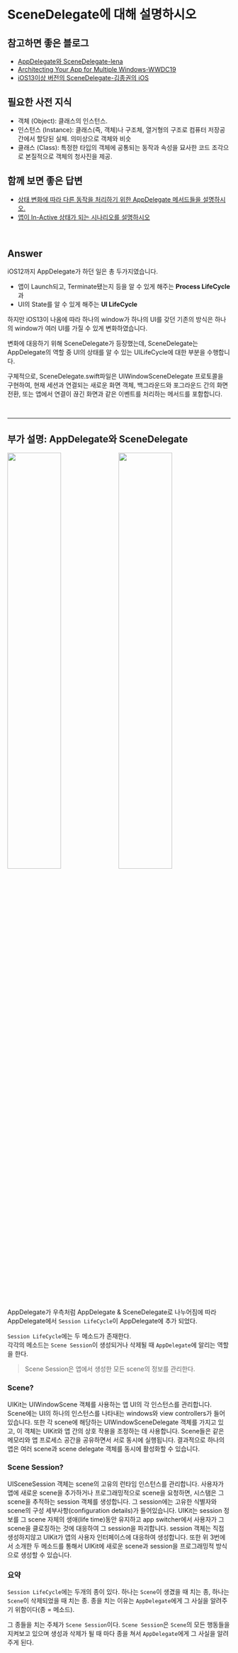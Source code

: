 # SceneDelegate에 대해 설명하시오

## 참고하면 좋은 블로그
* [AppDelegate와 SceneDelegate-lena](https://velog.io/@dev-lena/iOS-AppDelegate와-SceneDelegate)
* [Architecting Your App for Multiple Windows-WWDC19](https://developer.apple.com/videos/play/wwdc2019/258/)
* [iOS13이상 버전의 SceneDelegate-김종권의 iOS](https://ios-development.tistory.com/53)


## 필요한 사전 지식
* 객체 (Object): 클래스의 인스턴스.
* 인스턴스 (Instance): 클래스(즉, 객체)나 구조체, 열거형의 구조로 컴퓨터 저장공간에서 할당된 실체. 의미상으로 객체와 비슷
* 클래스 (Class): 특정한 타입의 객체에 공통되는 동작과 속성을 묘사한 코드 조각으로 본질적으로 객체의 청사진을 제공.


## 함께 보면 좋은 답변
* [상태 변화에 따라 다른 동작을 처리하기 위한 AppDelegate 메서드들을 설명하시오.](./AppDelegate.md)
* [앱이 In-Active 상태가 되는 시나리오를 설명하시오](./Progress_In-Active.md)


<br>

## Answer

iOS12까지 AppDelegate가 하던 일은 총 두가지였습니다.   
* 앱이 Launch되고, Terminate됐는지 등을 알 수 있게 해주는 **Process LifeCycle**과
* UI의 State를 알 수 있게 해주는 **UI LifeCycle**  

하지만 iOS13이 나옴에 따라 하나의 window가 하나의 UI를 갖던 기존의 방식은 하나의 window가 여러 UI를 가질 수 있게 변화하였습니다.

변화에 대응하기 위해 SceneDelegate가 등장했는데, SceneDelegate는 AppDelegate의 역할 중 UI의 상태를 알 수 있는 UILifeCycle에 대한 부분을 수행합니다.

구체적으로, SceneDelegate.swift파일은 UIWindowSceneDelegate 프로토콜을 구현하여, 현재 세션과 연결되는 새로운 화면 객체, 백그라운드와 포그라운드 간의 화면전환, 또는 앱에서 연결이 끊긴 화면과 같은 이벤트를 처리하는 메서드를 포함합니다.  


<br>

---
## 부가 설명: AppDelegate와 SceneDelegate

<img width=49% src=https://i.imgur.com/CDwg5Ny.png> <img width=49% src=https://i.imgur.com/D4VfgIv.png>

AppDelegate가 우측처럼 AppDelegate & SceneDelegate로 나누어짐에 따라 AppDelegate에서 `Session LifeCycle`이 AppDelegate에 추가 되었다.  


`Session LifeCycle`에는 두 메소드가 존재한다.  
각각의 메소드는 `Scene Session`이 생성되거나 삭제될 때 `AppDelegate`에 알리는 역할을 한다.
> Scene Session은 앱에서 생성한 모든 scene의 정보를 관리한다.


### Scene?  
UIKit는 UIWindowScene 객체를 사용하는 앱 UI의 각 인스턴스를 관리합니다. Scene에는 UI의 하나의 인스턴스를 나타내는 windows와 view controllers가 들어있습니다. 또한 각 scene에 해당하는 UIWindowSceneDelegate 객체를 가지고 있고, 이 객체는 UIKit와 앱 간의 상호 작용을 조정하는 데 사용합니다. Scene들은 같은 메모리와 앱 프로세스 공간을 공유하면서 서로 동시에 실행됩니다. 결과적으로 하나의 앱은 여러 scene과 scene delegate 객체를 동시에 활성화할 수 있습니다.


### Scene Session?  
UISceneSession 객체는 scene의 고유의 런타임 인스턴스를 관리합니다. 사용자가 앱에 새로운 scene을 추가하거나 프로그래밍적으로 scene을 요청하면, 시스탬은 그 scene을 추적하는 session 객체를 생성합니다. 그 session에는 고유한 식별자와 scene의 구성 세부사항(configuration details)가 들어있습니다. UIKit는 session 정보를 그 scene 자체의 생애(life time)동안 유지하고 app switcher에서 사용자가 그 scene을 클로징하는 것에 대응하여 그 session을 파괴합니다. session 객체는 직접 생성하지않고 UIKit가 앱의 사용자 인터페이스에 대응하여 생성합니다. 또한 위 3번에서 소개한 두 메소드를 통해서 UIKit에 새로운 scene과 session을 프로그래밍적 방식으로 생성할 수 있습니다.


### 요약
`Session LifeCycle`에는 두개의 종이 있다. 하나는 `Scene`이 생겼을 때 치는 종, 하나는 `Scene`이 삭제되었을 때 치는 종. 종을 치는 이유는 `AppDelegate`에게 그 사실을 알려주기 위함이다(종 = 메소드).


그 종들을 치는 주체가 `Scene Session`이다. `Scene Session`은 `Scene`의 모든 행동들을 지켜보고 있으며 생성과 삭제가 될 때 마다 종을 쳐서 `AppDelegate`에게 그 사실을 알려주게 된다.
